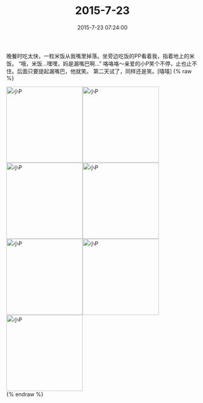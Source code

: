 ﻿---
title: "2015-7-23"
date: 2015-7-23 07:24:00
tags: 文字
categories: 妈妈
---
晚餐时吃太快，一粒米饭从我嘴里掉落。坐旁边吃饭的PP看着我，指着地上的米饭。
“哦，米饭…嘿嘿，妈是漏嘴巴啊…”
咯咯咯～亲爱的小P笑个不停，止也止不住。后面只要提起漏嘴巴，他就笑。
第二天试了，同样还是笑。[嘻嘻]
{% raw %}
<div style="width:500 px">
<div style="float:left; width:100 px"><img src="/images/微信图片_20171011100932.jpg" width="200" alt="小P"></div>
<div style="float:left; width:100 px"><img src="/images/微信图片_20171011100944.jpg" width="200" alt="小P"></div>
<div style="float:left; width:100 px"><img src="/images/微信图片_20171011100953.jpg" width="200" alt="小P"></div>
<div style="float:left; width:100 px"><img src="/images/微信图片_20171011101003.jpg" width="200" alt="小P"></div>
<div style="float:left; width:100 px"><img src="/images/微信图片_20171011101011.jpg" width="200" alt="小P"></div>
<div style="float:left; width:100 px"><img src="/images/微信图片_20171011101022.jpg" width="200" alt="小P"></div>
<div style="float:left; width:100 px"><img src="/images/微信图片_20171011101030.jpg" width="200" alt="小P"></div>
<div style="clear:both"></div>
</div>
{% endraw %}